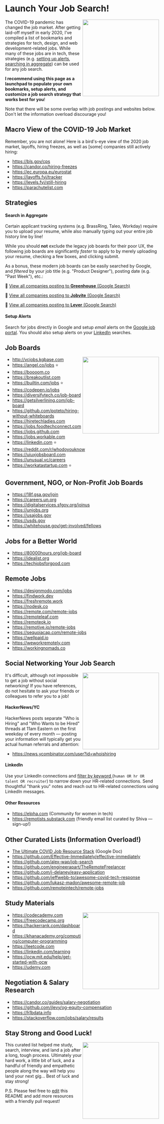 # Launch Your Job Search!
<img align="right" width="250" src="https://raw.githubusercontent.com/hdehal/job-search-resources/master/images/UnboxingDoodle.png">The COVID-19 pandemic has changed the job market. After getting laid-off myself in early 2020, I've compiled a list of bookmarks and strategies for tech, design, and web development-related jobs. While many of these jobs are in tech, these strategies (e.g. [setting up alerts](#setup-alerts "setup alerts"), [searching in aggregate](#search-in-aggregate "searching in aggregate")) can be used for any job search.

**I recommend using this page as a launchpad to populate your own bookmarks, setup alerts, and customize a job search strategy that works best for you**!

Note that there will be some overlap with job postings and websites below. Don't let the information overload discourage you!

## Macro View of the COVID-19 Job Market
Remember, you are not alone! Here is a bird's-eye view of the 2020 job market, layoffs, hiring freezes, as well as [some] companies still actively hiring:
- https://bls.gov/cps
- https://candor.co/hiring-freezes
- https://ec.europa.eu/eurostat
- https://layoffs.fyi/tracker
- https://levels.fyi/still-hiring
- https://parachutelist.com

## Strategies
#### Search in Aggregate
Certain applicant tracking systems (e.g. BrassRing, Taleo, Workday) require you to upload your resume, while also manually typing out your entire job history line by line!

While you should **not** exclude the legacy job boards for their poor UX, the following job boards are significantly *faster* to apply to by merely uploading your resume, checking a few boxes, and clicking submit. 

As a bonus, these modern job boards can be easily searched by Google, and *filtered* by your job title (e.g. "Product Designer"), posting date (e.g. "Past Week"), etc.:

:mag_right: [View all companies posting to **Greenhouse** (Google Search)](https://www.google.com/search?hl=en&q=site%3Ahttps%3A%2F%2Fboards.greenhouse.io "View all companies posting to Greenhouse (Google Search)")

:mag_right: [View all companies posting to **Jobvite** (Google Search)](https://www.google.com/search?hl=en&q=site%3Ahttp%3A%2F%2Fjobs.jobvite.com "View all companies posting to Jobvite (Google Search)")

:mag_right: [View all companies posting to **Lever** (Google Search)](https://www.google.com/search?hl=en&q=site%3Ahttps%3A%2F%2Fjobs.lever.co "View all companies posting to Lever (Google Search)")

#### Setup Alerts
Search for jobs directly in Google and setup *email* alerts on the [Google job portal](https://www.google.com/search?hl=en&q=product+designer+job&ibp=htl;jobs "Google"). You should also setup alerts on your [LinkedIn](https://www.linkedin.com/jobs/?showJobAlertsModal=true "LinkedIn") searches.

## Job Boards
<img align="right" width="250" src="https://raw.githubusercontent.com/hdehal/job-search-resources/master/images/MessyDoodle.png">

- http://vcjobs.kgbase.com
- https://angel.co/jobs :star:
- https://boooom.co
- https://breakoutlist.com
- https://builtin.com/jobs :star:
- https://codepen.io/jobs
- https://diversifytech.co/job-board
- https://getsilverlining.com/job-board
- https://github.com/poteto/hiring-without-whiteboards
- https://hiretechladies.com
- https://jobs.foodtechconnect.com
- https://jobs.github.com
- https://jobs.workable.com
- https://linkedin.com :star:
- https://reddit.com/r/whodoyouknow
- https://uiuxjobsboard.com
- https://unusual.vc/careers
- https://workatastartup.com :star:

## Government, NGO, or Non-Profit Job Boards
- https://18f.gsa.gov/join
- https://careers.un.org
- https://digitalservices.sfgov.org/joinus
- https://unjobs.org
- https://usajobs.gov
- https://usds.gov
- https://whitehouse.gov/get-involved/fellows

## Jobs for a Better World
- https://80000hours.org/job-board
- https://idealist.org
- https://techjobsforgood.com

## Remote Jobs
- https://designmodo.com/jobs
- https://findwork.dev
- https://freshremote.work
- https://nodesk.co
- https://remote.com/remote-jobs
- https://remoteleaf.com
- https://remoteok.io
- https://remotive.io/remote-jobs
- https://sequoiacap.com/remote-jobs
- https://wellpaid.io
- https://weworkremotely.com
- https://workingnomads.co

## Social Networking Your Job Search
<img align="right" width="250" src="https://raw.githubusercontent.com/hdehal/job-search-resources/master/images/SelfieDoodle.png">It's difficult, although not impossible to get a job without social networking! If you have references, do not hesitate to ask your friends or colleagues to refer you to a job! 
#### HackerNews/YC
HackerNews posts separate "Who is Hiring" and "Who Wants to be Hired" threads at 11am Eastern on the first weekday of every month — posting your information will typically get you actual human referrals and attention:
- https://news.ycombinator.com/user?id=whoishiring

#### LinkedIn
Use your LinkedIn connections and [filter by keyword ](https://www.linkedin.com/search/results/people/?facetNetwork=%5B%22F%22%5D&origin=MEMBER_PROFILE_CANNED_SEARCH "filter your LinkedIn connections") (```human OR hr OR talent OR recruiter```) to narrow down your HR-related connections. Send thoughtful "thank you" notes and reach out to HR-related connections using LinkedIn messages.

#### Other Resources
- https://elpha.com (Community for women in tech)
- https://remotists.substack.com (friendly email list curated by Shiva — sign-up!)

## Other Curated Lists (Information Overload!)
- [The Ultimate COVID Job Resource Stack](https://docs.google.com/spreadsheets/d/1bbGCingPw5rnUTyC1WFcPq167rKR4ZaAEzm67ozjbds/edit#gid=1484275757 "The Ultimate COVID Job Resource Stack") (Google Doc)
- https://github.com/Effective-Immediately/effective-immediately
- https://github.com/alex-wap/job-search
- https://github.com/engineerapart/TheRemoteFreelancer
- https://github.com/j-delaney/easy-application
- https://github.com/jeffwebb-to/awesome-covid-tech-response
- https://github.com/lukasz-madon/awesome-remote-job
- https://github.com/remoteintech/remote-jobs

## Study Materials
<img align="right" width="250" src="https://raw.githubusercontent.com/hdehal/job-search-resources/master/images/ReadingDoodle.png">

- https://codecademy.com
- https://freecodecamp.org
- https://hackerrank.com/dashboard
- https://khanacademy.org/computing/computer-programming
- https://leetcode.com
- https://linkedin.com/learning
- https://ocw.mit.edu/help/get-started-with-ocw
- https://udemy.com

## Negotiation & Salary Research
- https://candor.co/guides/salary-negotiation
- https://github.com/jlevy/og-equity-compensation
- https://h1bdata.info
- https://stackoverflow.com/jobs/salary/results

## Stay Strong and Good Luck!
<img align="right" width="250" src="https://raw.githubusercontent.com/hdehal/job-search-resources/master/images/LovingDoodle.png">This curated list helped me study, search, interview, and land a job after a long, tough process. Ultimately your hard work, a little bit of luck, and a handful of friendly and empathetic people along the way will help you land your next gig... Best of luck and stay strong!

P.S. Please feel free to [edit](https://github.com/hdehal/job-search-resources/edit/master/README.md "edit") this README and add more resources with a friendly pull request!